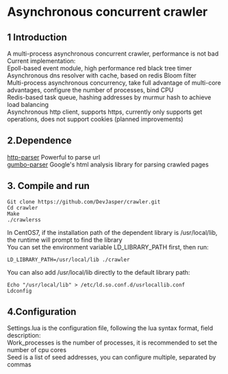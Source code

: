 # Asynchronous concurrent crawler

## 1 Introduction

A multi-process asynchronous concurrent crawler, performance is not bad <br>
Current implementation:<br>
Epoll-based event module, high performance red black tree timer<br>
Asynchronous dns resolver with cache, based on redis Bloom filter<br>
Multi-process asynchronous concurrency, take full advantage of multi-core advantages, configure the number of processes, bind CPU<br>
Redis-based task queue, hashing addresses by murmur hash to achieve load balancing <br>
Asynchronous http client, supports https, currently only supports get operations, does not support cookies (planned improvements)<br>

## 2.Dependence

[http-parser](https://github.com/nodejs/http-parser) Powerful to parse url<br>
[gumbo-parser](https://github.com/google/gumbo-parser) Google's html analysis library for parsing crawled pages<br>

## 3. Compile and run

```
Git clone https://github.com/DevJasper/crawler.git
Cd crawler
Make
./crawlerss
```

In CentOS7, if the installation path of the dependent library is /usr/local/lib, the runtime will prompt to find the library<br>
You can set the environment variable LD_LIBRARY_PATH first, then run:<br>

```
LD_LIBRARY_PATH=/usr/local/lib ./crawler
```

You can also add /usr/local/lib directly to the default library path:<br>

```
Echo "/usr/local/lib" > /etc/ld.so.conf.d/usrlocallib.conf
Ldconfig
```

## 4.Configuration

Settings.lua is the configuration file, following the lua syntax format, field description:<br>
Work_processes is the number of processes, it is recommended to set the number of cpu cores<br>
Seed is a list of seed addresses, you can configure multiple, separated by commas<br>
